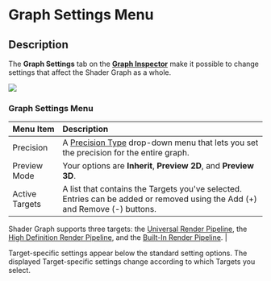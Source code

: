 # Graph Settings Menu

## Description

The **Graph Settings** tab on the **[Graph Inspector](Internal-Inspector.md)** make it possible to change settings that affect the Shader Graph as a whole.

![](images/GraphSettings_Menu.png)

### Graph Settings Menu

| Menu Item | Description |
|:----------|:------------|
| Precision | A [Precision Type](Precision-Types.md) drop-down menu that lets you set the precision for the entire graph. |
| Preview Mode | Your options are **Inherit**, **Preview 2D**, and **Preview 3D**. |
| Active Targets | A list that contains the Targets you've selected. Entries can be added or removed using the Add (+) and Remove (-) buttons. 
Shader Graph supports three targets: the [Universal Render Pipeline](https://docs.unity3d.com/Packages/com.unity.render-pipelines.universal@12.0/manual/index.html), 
the [High Definition Render Pipeline](https://docs.unity3d.com/Packages/com.unity.render-pipelines.high-definition@12.0/manual/index.html), and 
the [Built-In Render Pipeline](https://docs.unity3d.com/2020.3/Documentation/Manual/render-pipelines.html). |

Target-specific settings appear below the standard setting options. The displayed Target-specific settings change according to which Targets you select.
